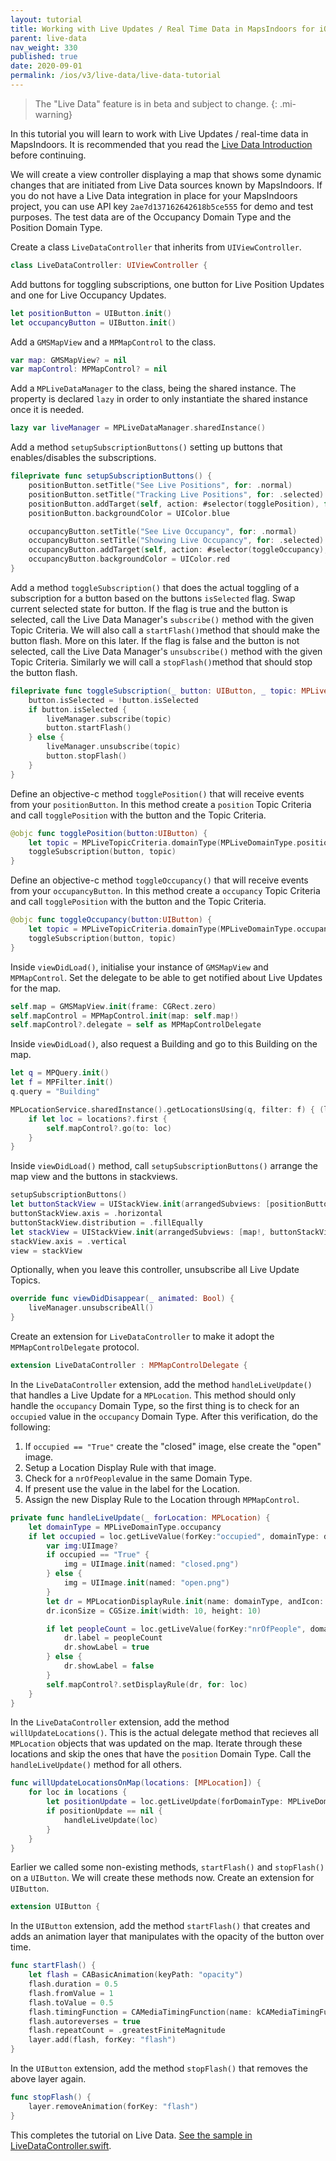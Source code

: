 ```yaml
---
layout: tutorial
title: Working with Live Updates / Real Time Data in MapsIndoors for iOS
parent: live-data
nav_weight: 330
published: true
date: 2020-09-01
permalink: /ios/v3/live-data/live-data-tutorial
---
```


> The "Live Data" feature is in beta and subject to change.
{: .mi-warning}

In this tutorial you will learn to work with Live Updates / real-time data in MapsIndoors. It is recommended that you read the [Live Data Introduction](/ios/v3/live-data) before continuing.

We will create a view controller displaying a map that shows some dynamic changes that are initiated from Live Data sources known by MapsIndoors. If you do not have a Live Data integration in place for your MapsIndoors project, you can use API key `2ae7d137162642618b5ce555` for demo and test purposes. The test data are of the Occupancy Domain Type and the Position Domain Type.

Create a class `LiveDataController` that inherits from `UIViewController`.

```swift
class LiveDataController: UIViewController {
```

Add buttons for toggling subscriptions, one button for Live Position Updates and one for Live Occupancy Updates.

```swift
let positionButton = UIButton.init()
let occupancyButton = UIButton.init()
```

Add a `GMSMapView` and a `MPMapControl` to the class.

```swift
var map: GMSMapView? = nil
var mapControl: MPMapControl? = nil
```

Add a `MPLiveDataManager` to the class, being the shared instance. The property is declared `lazy` in order to only instantiate the shared instance once it is needed.

```swift
lazy var liveManager = MPLiveDataManager.sharedInstance()
```

Add a method `setupSubscriptionButtons()` setting up buttons that enables/disables the subscriptions.

```swift
fileprivate func setupSubscriptionButtons() {
    positionButton.setTitle("See Live Positions", for: .normal)
    positionButton.setTitle("Tracking Live Positions", for: .selected)
    positionButton.addTarget(self, action: #selector(togglePosition), for: .touchUpInside)
    positionButton.backgroundColor = UIColor.blue

    occupancyButton.setTitle("See Live Occupancy", for: .normal)
    occupancyButton.setTitle("Showing Live Occupancy", for: .selected)
    occupancyButton.addTarget(self, action: #selector(toggleOccupancy), for: .touchUpInside)
    occupancyButton.backgroundColor = UIColor.red
}
```

Add a method `toggleSubscription()` that does the actual toggling of a subscription for a button based on the buttons `isSelected` flag. Swap current selected state for button. If the flag is true and the button is selected, call the Live Data Manager's `subscribe()` method with the given Topic Criteria. We will also call a `startFlash()`method that should make the button flash. More on this later. If the flag is false and the button is not selected, call the Live Data Manager's `unsubscribe()` method with the given Topic Criteria. Similarly we will call a `stopFlash()`method that should stop the button flash.

```swift
fileprivate func toggleSubscription(_ button: UIButton, _ topic: MPLiveTopicCriteria) {
    button.isSelected = !button.isSelected
    if button.isSelected {
        liveManager.subscribe(topic)
        button.startFlash()
    } else {
        liveManager.unsubscribe(topic)
        button.stopFlash()
    }
}
```

Define an objective-c method `togglePosition()` that will receive events from your `positionButton`. In this method create a `position` Topic Criteria and call `togglePosition` with the button and the Topic Criteria.

```swift
@objc func togglePosition(button:UIButton) {
    let topic = MPLiveTopicCriteria.domainType(MPLiveDomainType.position)
    toggleSubscription(button, topic)
}
```

Define an objective-c method `toggleOccupancy()` that will receive events from your `occupancyButton`. In this method create a `occupancy` Topic Criteria and call `togglePosition` with the button and the Topic Criteria.

```swift
@objc func toggleOccupancy(button:UIButton) {
    let topic = MPLiveTopicCriteria.domainType(MPLiveDomainType.occupancy)
    toggleSubscription(button, topic)
}
```

Inside `viewDidLoad()`, initialise your instance of `GMSMapView` and `MPMapControl`. Set the delegate to be able to get notified about Live Updates for the map.

```swift
self.map = GMSMapView.init(frame: CGRect.zero)
self.mapControl = MPMapControl.init(map: self.map!)
self.mapControl?.delegate = self as MPMapControlDelegate
```

Inside `viewDidLoad()`, also request a Building and go to this Building on the map.

```swift
let q = MPQuery.init()
let f = MPFilter.init()
q.query = "Building"

MPLocationService.sharedInstance().getLocationsUsing(q, filter: f) { (locations, error) in
    if let loc = locations?.first {
        self.mapControl?.go(to: loc)
    }
}
```

Inside `viewDidLoad()` method, call `setupSubscriptionButtons()` arrange the map view and the buttons in stackviews.

```swift
setupSubscriptionButtons()
let buttonStackView = UIStackView.init(arrangedSubviews: [positionButton, occupancyButton])
buttonStackView.axis = .horizontal
buttonStackView.distribution = .fillEqually
let stackView = UIStackView.init(arrangedSubviews: [map!, buttonStackView])
stackView.axis = .vertical
view = stackView
```

Optionally, when you leave this controller, unsubscribe all Live Update Topics.

```swift
override func viewDidDisappear(_ animated: Bool) {
    liveManager.unsubscribeAll()
}
```

Create an extension for `LiveDataController` to make it adopt the `MPMapControlDelegate` protocol.

```swift
extension LiveDataController : MPMapControlDelegate {
```

In the `LiveDataController` extension, add the method `handleLiveUpdate()` that handles a Live Update for a `MPLocation`. This method should only handle the `occupancy` Domain Type, so the first thing is to check for an `occupied` value in the `occupancy` Domain Type. After this verification, do the following:

1. If `occupied == "True"` create the "closed" image, else create the "open" image.
1. Setup a Location Display Rule with that image.
1. Check for a `nrOfPeople`value in the same Domain Type.
1. If present use the value in the label for the Location.
1. Assign the new Display Rule to the Location through `MPMapControl`.

```swift
private func handleLiveUpdate(_ forLocation: MPLocation) {
    let domainType = MPLiveDomainType.occupancy
    if let occupied = loc.getLiveValue(forKey:"occupied", domainType: domainType) {
        var img:UIImage?
        if occupied == "True" {
            img = UIImage.init(named: "closed.png")
        } else {
            img = UIImage.init(named: "open.png")
        }
        let dr = MPLocationDisplayRule.init(name: domainType, andIcon: img, andZoomLevelOn: 15)!
        dr.iconSize = CGSize.init(width: 10, height: 10)

        if let peopleCount = loc.getLiveValue(forKey:"nrOfPeople", domainType: domainType) {
            dr.label = peopleCount
            dr.showLabel = true
        } else {
            dr.showLabel = false
        }
        self.mapControl?.setDisplayRule(dr, for: loc)
    }
}
```

In the `LiveDataController` extension, add the method `willUpdateLocations()`. This is the actual delegate method that recieves all `MPLocation` objects that was updated on the map. Iterate through these locations and skip the ones that have the `position` Domain Type. Call the `handleLiveUpdate()` method for all others.

```swift
func willUpdateLocationsOnMap(locations: [MPLocation]) {
    for loc in locations {
        let positionUpdate = loc.getLiveUpdate(forDomainType: MPLiveDomainType.position)
        if positionUpdate == nil {
            handleLiveUpdate(loc)
        }
    }
}
```

Earlier we called some non-existing methods, `startFlash()` and `stopFlash()` on a `UIButton`. We will create these methods now. Create an extension for `UIButton`.

```swift
extension UIButton {
```

In the `UIButton` extension, add the method `startFlash()` that creates and adds an animation layer that manipulates with the opacity of the button over time.

```swift
func startFlash() {
    let flash = CABasicAnimation(keyPath: "opacity")
    flash.duration = 0.5
    flash.fromValue = 1
    flash.toValue = 0.5
    flash.timingFunction = CAMediaTimingFunction(name: kCAMediaTimingFunctionEaseInEaseOut)
    flash.autoreverses = true
    flash.repeatCount = .greatestFiniteMagnitude
    layer.add(flash, forKey: "flash")
}
```

In the `UIButton` extension, add the method `stopFlash()` that removes the above layer again.

```swift
func stopFlash() {
    layer.removeAnimation(forKey: "flash")
}
```

This completes the tutorial on Live Data. [See the sample in LiveDataController.swift](<https://github.com/MapsIndoors/MapsIndoorsIOS/blob/master/Example/DemoSamples/Live Data/LiveDataController.swift>).
